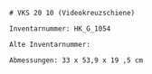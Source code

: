 
            # VKS 20 10 (Videokreuzschiene)
    
            Inventarnummer: HK_G_1054
    
            Alte Inventarnummer: 
    
            Abmessungen: 33 x 53,9 x 19 ,5 cm
            